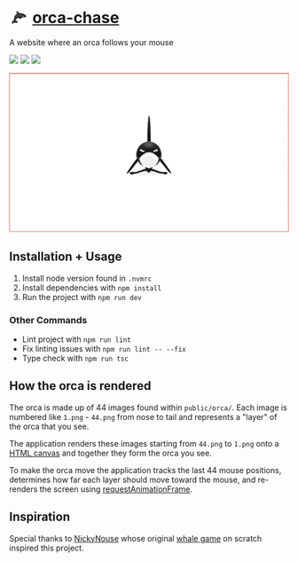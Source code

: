 # <img style="vertical-align: bottom" src="https://raw.githubusercontent.com/Hiccup246/orca-chase/main/public/orca.png" width="35" height="35" alt="site-screenshot"> [orca-chase](https://orcachase.com/)

A website where an orca follows your mouse

![](https://img.shields.io/github/actions/workflow/status/hiccup246/orca-chase/style-check.yml?branch=main&label=Style%20Check)
![](https://img.shields.io/github/license/Hiccup246/orca-chase)
![](https://img.shields.io/github/languages/code-size/Hiccup246/orca-chase)

![site-screenshot](https://raw.githubusercontent.com/Hiccup246/orca-chase/main/public/site-screenshot.webp)

## Installation + Usage

1. Install node version found in `.nvmrc`
2. Install dependencies with `npm install`
3. Run the project with `npm run dev`

### Other Commands

- Lint project with `npm run lint`
- Fix linting issues with `npm run lint -- --fix`
- Type check with `npm run tsc`

## How the orca is rendered

The orca is made up of 44 images found within `public/orca/`. Each image is numbered like `1.png` - `44.png` from nose to tail and represents a "layer" of the orca that you see.

The application renders these images starting from `44.png` to `1.png` onto a [HTML canvas](https://developer.mozilla.org/en-US/docs/Web/API/Canvas_API) and together they form the orca you see.

To make the orca move the application tracks the last 44 mouse positions, determines how far each layer should move toward the mouse, and re-renders the screen using [requestAnimationFrame](https://developer.mozilla.org/en-US/docs/Web/API/window/requestAnimationFrame).

## Inspiration

Special thanks to [NickyNouse](https://scratch.mit.edu/users/NickyNouse/) whose original [whale game](https://scratch.mit.edu/projects/16795490/) on scratch inspired this project.

